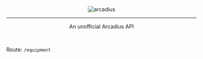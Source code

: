 <div align="center">
  <img src="https://media.discordapp.net/attachments/1034547508665389058/1079063388048588820/800.png" alt="arcadius"></a> 
<hr>
<p>An unofficial Arcadius API</p>
</div>
<br>

Route: `/equipment`
